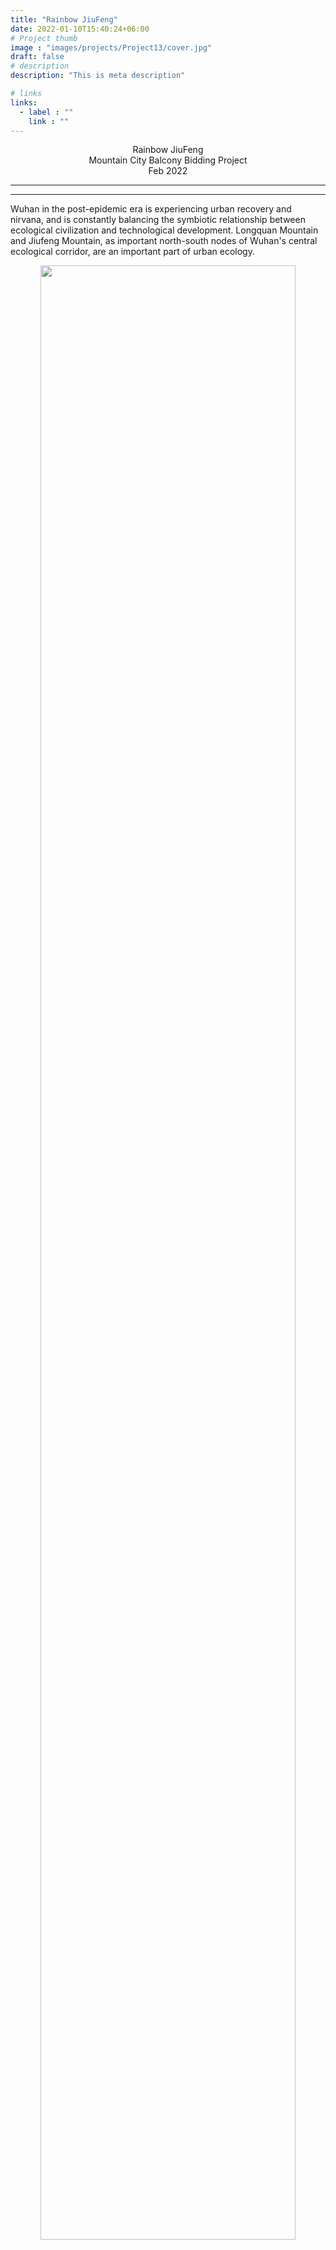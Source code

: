 ```yaml
---
title: "Rainbow JiuFeng"
date: 2022-01-10T15:40:24+06:00
# Project thumb
image : "images/projects/Project13/cover.jpg"
draft: false
# description
description: "This is meta description"

# links
links:
  - label : ""
    link : ""
---
```


<div style="text-align: center; font-size: 1em">
Rainbow JiuFeng <br>
Mountain City Balcony Bidding Project<br>
Feb 2022<br>
</div>


---
---

Wuhan in the post-epidemic era is experiencing urban recovery and nirvana, and is constantly balancing the symbiotic relationship between ecological civilization and technological development. Longquan Mountain and Jiufeng Mountain, as important north-south nodes of Wuhan's central ecological corridor, are an important part of urban ecology. 

<p align="center">
  <img width=90% src="/images/projects/Project13/6.jpg">
</p>

---
---

The shape of the city balcony on the top of the mountain can give a panoramic view of the light of science and technology of the rising Optics Valley Central City.

<p align="center">
  <img width=90% src="/images/projects/Project13/5.jpg">
</p>

---
---

Rainbow is flyiing beside the countless mountain peaks, and the visitors overlook the Optics Valley through the clouds.

{{< youtube id="XE5IQsSjhYM" autoplay="false" >}}

---
---

As an urban balcony, Jiufeng Rainbow is suspended on the top of Jiufeng in the form of a ring of ecology and technology, overlooking the Optics Valley. The design inspiration comes from the rainbow halo after the wind and rain, which means the new life of Wuhan. The simple and powerful steel structure supports the circular walkway, and the overall smooth shape is full of space and futuristic sense. 

<p align="center">
  <img width=90% src="/images/projects/Project13/3.jpg">
</p>

<p align="center">
  <img width=90% src="/images/projects/Project13/9.jpg">
</p>


---
---

At the same time, the Feihong Ring Road provides climbers with different heights to walk in the forest. The wooden terrace at the top of Jiufeng Rainbow, as a part of the mountaintop trail, allows hikers to freely overlook the future center of Optics Valley. The indoor arc-shaped stand with a cliff is picked out, which has an excellent viewing field and comfortable experience.

<p align="center">
  <img width=90% src="/images/projects/Project13/8.jpg">
</p>

---

<p align="center">
  <img width=90% src="/images/projects/Project13/2.jpg">
</p>

---
---

A variety of forest landscape nodes are also designed on the mountaineering path of Jiufeng Mountain, so that visitors can enjoy the beauty of nature. The 360-degree open circular trail is integrated with the mountains and forests. Lightweight wooden pillars support the plank road, making it a new life form in the mountains.

<p align="center">
  <img width=90% src="/images/projects/Project13/7.jpg">
</p>

---

<p align="center">
  <img width=90% src="/images/projects/Project13/10.jpg">
</p>












